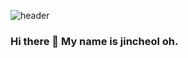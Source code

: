 ![header](https://capsule-render.vercel.app/api?type=wave&color=auto&height=300&section=header&text=JINCHEOL5%20&fontSize=90)

### Hi there 👋 My name is jincheol oh. 

<!--
**jincheol5/jincheol5** is a ✨ _special_ ✨ repository because its `README.md` (this file) appears on your GitHub profile.

Here are some ideas to get you started:

- 🔭 I’m currently working on ...
- 🌱 I’m currently learning ...
- 👯 I’m looking to collaborate on ...
- 🤔 I’m looking for help with ...
- 💬 Ask me about ...
- 📫 How to reach me: ...
- 😄 Pronouns: ...
- ⚡ Fun fact: ...
-->
